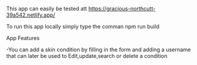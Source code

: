 This app can easily be tested att https://gracious-northcutt-39a542.netlify.app/

To run this app locally simply type the comman npm run build

App Features

-You can add a skin condition by filling in the form and adding a username that can later be used to Edit,update,search or delete a condition

